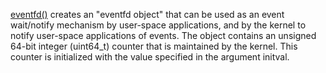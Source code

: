 [eventfd()](http://linux.die.net/man/2/eventfd) creates an "eventfd object" that can be used as an event wait/notify mechanism by user-space applications, and by the kernel to notify user-space applications of events. The object contains an unsigned 64-bit integer (uint64_t) counter that is maintained by the kernel. This counter is initialized with the value specified in the argument initval.
